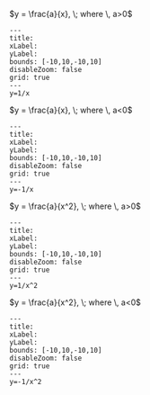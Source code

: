 $y = \frac{a}{x}, \; where \, a>0$

```functionplot
---
title: 
xLabel: 
yLabel: 
bounds: [-10,10,-10,10]
disableZoom: false
grid: true
---
y=1/x
```

$y = \frac{a}{x}, \; where \, a<0$
```functionplot
---
title: 
xLabel: 
yLabel: 
bounds: [-10,10,-10,10]
disableZoom: false
grid: true
---
y=-1/x
```

$y = \frac{a}{x^2}, \; where \, a>0$
```functionplot
---
title: 
xLabel: 
yLabel: 
bounds: [-10,10,-10,10]
disableZoom: false
grid: true
---
y=1/x^2
```

$y = \frac{a}{x^2}, \; where \, a<0$
```functionplot
---
title: 
xLabel: 
yLabel: 
bounds: [-10,10,-10,10]
disableZoom: false
grid: true
---
y=-1/x^2
```